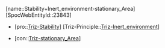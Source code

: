﻿---
type: TrizContradiction
aliases:
- Stability+Inert_environment-stationary_Area
license: CC BY-SA 4.0
copyright: https://github.com/SpocWeb
IsDeleted: false
IsReadOnly: false
Confidential: public
tags: 
- Triz/Contradiction
---
[name::Stability+Inert_environment-stationary_Area]
[SpocWebEntityId::23843]
+ [pro::[Triz-Stability](tech/Triz/Parameter/Triz-Stability.md)]
[Triz-Principle::[Triz-Inert_environment](tech/Triz/Principle/Triz-Inert_environment.md)]
- [con::[Triz-stationary_Area](tech/Triz/Parameter/Triz-stationary_Area.md)]

